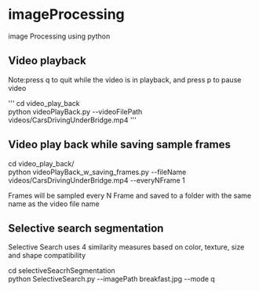 # imageProcessing
image Processing using python

## Video playback 

Note:press q to quit while the video is in playback, and press p to pause video

'''
cd video_play_back </br>
python videoPlayBack.py --videoFilePath videos/CarsDrivingUnderBridge.mp4
'''

## Video play back while saving sample frames

cd video_play_back/  </br>
python  videoPlayBack_w_saving_frames.py   --fileName videos/CarsDrivingUnderBridge.mp4 --everyNFrame 1

Frames will be sampled every N Frame and saved to a folder with the same name as the video file name


## Selective search segmentation

Selective Search uses 4 similarity measures based on color, texture, size and shape compatibility

cd selectiveSeacrhSegmentation </br>
python SelectiveSearch.py --imagePath breakfast.jpg  --mode q
